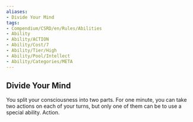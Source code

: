 ```yaml
---
aliases:
- Divide Your Mind
tags:
- Compendium/CSRD/en/Rules/Abilities
- Ability
- Ability/ACTION
- Ability/Cost/7
- Ability/Tier/High
- Ability/Pool/Intellect
- Ability/Categories/META
---
```


  
## Divide Your Mind  
You split your consciousness into two parts. For one minute, you can take two actions on each of your turns, but only one of them can be to use a special ability. Action. 